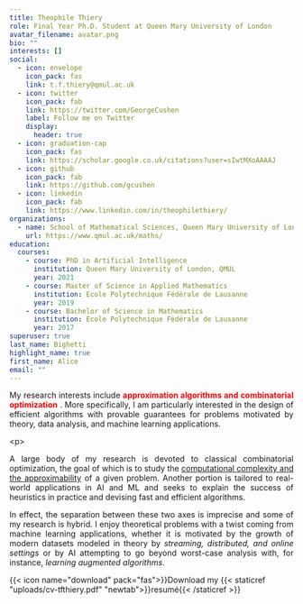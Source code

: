 ```yaml
---
title: Theophile Thiery
role: Final Year Ph.D. Student at Queen Mary University of London
avatar_filename: avatar.png
bio: ""
interests: []
social:
  - icon: envelope
    icon_pack: fas
    link: t.f.thiery@qmul.ac.uk
  - icon: twitter
    icon_pack: fab
    link: https://twitter.com/GeorgeCushen
    label: Follow me on Twitter
    display:
      header: true
  - icon: graduation-cap
    icon_pack: fas
    link: https://scholar.google.co.uk/citations?user=sIwtMXoAAAAJ
  - icon: github
    icon_pack: fab
    link: https://github.com/gcushen
  - icon: linkedin
    icon_pack: fab
    link: https://www.linkedin.com/in/theophilethiery/
organizations:
  - name: School of Mathematical Sciences, Queen Mary University of London
    url: https://www.qmul.ac.uk/maths/
education:
  courses:
    - course: PhD in Artificial Intelligence
      institution: Queen Mary University of London, QMUL
      year: 2021
    - course: Master of Science in Applied Mathematics
      institution: Ecole Polytechnique Fédérale de Lausanne
      year: 2019
    - course: Bachelor of Science in Mathematics
      institution: Ecole Polytechnique Fédérale de Lausanne
      year: 2017
superuser: true
last_name: Bighetti
highlight_name: true
first_name: Alice
email: ""
---
```

<div style="text-align: justify"> My research interests include <font color='red'> <b>approximation algorithms and combinatorial optimization</b> </font>. More specifically, I am particularly interested in the design of efficient algorithms with provable guarantees for problems motivated by theory, data analysis, and machine learning applications. </div>

<﻿p> <div style="text-align: justify"> A large body of my research is devoted to classical combinatorial optimization, the goal of which is to study the <u> computational complexity and the approximability</u> of a given problem. Another portion is tailored to real-world applications in AI and ML and seeks to explain the success of heuristics in practice and devising fast and efficient algorithms.</div></p>

<div style="text-align: justify"> In effect, the separation between these two axes is imprecise and some of my research is hybrid. I enjoy theoretical problems with a twist coming from machine learning applications, whether it is motivated by the growth of modern datasets modeled in theory by <i>streaming, distributed, and online settings</i> or by AI attempting to go beyond worst-case analysis with, for instance, <i>learning augmented algorithms</i>.</div>

{{< icon name="download" pack="fas">}}Download my {{< staticref "uploads/cv-tfthiery.pdf" "newtab">}}resumé{{< /staticref >}}